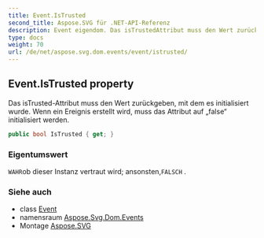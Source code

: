 ```yaml
---
title: Event.IsTrusted
second_title: Aspose.SVG für .NET-API-Referenz
description: Event eigendom. Das isTrustedAttribut muss den Wert zurückgeben mit dem es initialisiert wurde. Wenn ein Ereignis erstellt wird muss das Attribut auf false initialisiert werden.
type: docs
weight: 70
url: /de/net/aspose.svg.dom.events/event/istrusted/
---
```

## Event.IsTrusted property

Das isTrusted-Attribut muss den Wert zurückgeben, mit dem es initialisiert wurde. Wenn ein Ereignis erstellt wird, muss das Attribut auf „false“ initialisiert werden.

```csharp
public bool IsTrusted { get; }
```

### Eigentumswert

`WAHR`ob dieser Instanz vertraut wird; ansonsten,`FALSCH` .

### Siehe auch

* class [Event](../)
* namensraum [Aspose.Svg.Dom.Events](../../event/)
* Montage [Aspose.SVG](../../../)


